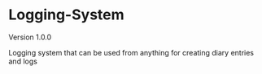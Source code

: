 # Logging-System
Version 1.0.0

Logging system that can be used from anything for creating diary entries and logs
